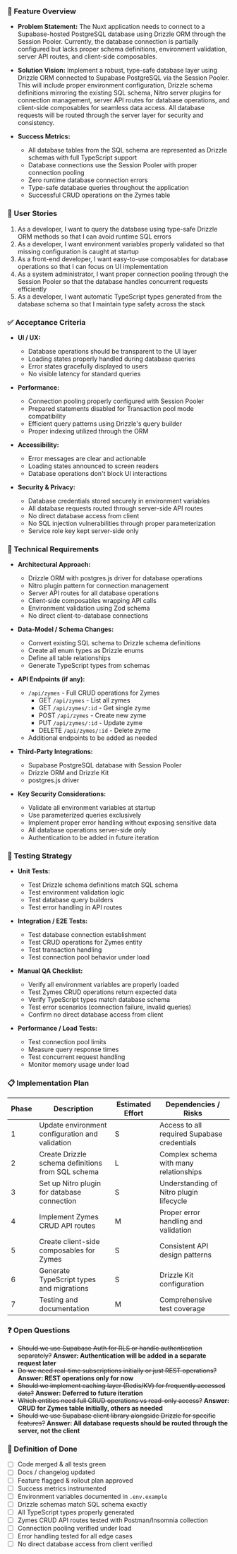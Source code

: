 ### 📝 Feature Overview

- **Problem Statement:** The Nuxt application needs to connect to a Supabase-hosted PostgreSQL database using Drizzle ORM through the Session Pooler. Currently, the database connection is partially configured but lacks proper schema definitions, environment validation, server API routes, and client-side composables.

- **Solution Vision:** Implement a robust, type-safe database layer using Drizzle ORM connected to Supabase PostgreSQL via the Session Pooler. This will include proper environment configuration, Drizzle schema definitions mirroring the existing SQL schema, Nitro server plugins for connection management, server API routes for database operations, and client-side composables for seamless data access. All database requests will be routed through the server layer for security and consistency.

- **Success Metrics:**
  - All database tables from the SQL schema are represented as Drizzle schemas with full TypeScript support
  - Database connections use the Session Pooler with proper connection pooling
  - Zero runtime database connection errors
  - Type-safe database queries throughout the application
  - Successful CRUD operations on the Zymes table

### 👥 User Stories

1. As a developer, I want to query the database using type-safe Drizzle ORM methods so that I can avoid runtime SQL errors
2. As a developer, I want environment variables properly validated so that missing configuration is caught at startup
3. As a front-end developer, I want easy-to-use composables for database operations so that I can focus on UI implementation
4. As a system administrator, I want proper connection pooling through the Session Pooler so that the database handles concurrent requests efficiently
5. As a developer, I want automatic TypeScript types generated from the database schema so that I maintain type safety across the stack

### ✅ Acceptance Criteria

- **UI / UX:**
  - Database operations should be transparent to the UI layer
  - Loading states properly handled during database queries
  - Error states gracefully displayed to users
  - No visible latency for standard queries

- **Performance:**
  - Connection pooling properly configured with Session Pooler
  - Prepared statements disabled for Transaction pool mode compatibility
  - Efficient query patterns using Drizzle's query builder
  - Proper indexing utilized through the ORM

- **Accessibility:**
  - Error messages are clear and actionable
  - Loading states announced to screen readers
  - Database operations don't block UI interactions

- **Security & Privacy:**
  - Database credentials stored securely in environment variables
  - All database requests routed through server-side API routes
  - No direct database access from client
  - No SQL injection vulnerabilities through proper parameterization
  - Service role key kept server-side only

### 🔧 Technical Requirements

- **Architectural Approach:**
  - Drizzle ORM with postgres.js driver for database operations
  - Nitro plugin pattern for connection management
  - Server API routes for all database operations
  - Client-side composables wrapping API calls
  - Environment validation using Zod schema
  - No direct client-to-database connections

- **Data-Model / Schema Changes:**
  - Convert existing SQL schema to Drizzle schema definitions
  - Create all enum types as Drizzle enums
  - Define all table relationships
  - Generate TypeScript types from schemas

- **API Endpoints (if any):**
  - `/api/zymes` - Full CRUD operations for Zymes
    - GET `/api/zymes` - List all zymes
    - GET `/api/zymes/:id` - Get single zyme
    - POST `/api/zymes` - Create new zyme
    - PUT `/api/zymes/:id` - Update zyme
    - DELETE `/api/zymes/:id` - Delete zyme
  - Additional endpoints to be added as needed

- **Third-Party Integrations:**
  - Supabase PostgreSQL database with Session Pooler
  - Drizzle ORM and Drizzle Kit
  - postgres.js driver

- **Key Security Considerations:**
  - Validate all environment variables at startup
  - Use parameterized queries exclusively
  - Implement proper error handling without exposing sensitive data
  - All database operations server-side only
  - Authentication to be added in future iteration

### 🧪 Testing Strategy

- **Unit Tests:**
  - Test Drizzle schema definitions match SQL schema
  - Test environment validation logic
  - Test database query builders
  - Test error handling in API routes

- **Integration / E2E Tests:**
  - Test database connection establishment
  - Test CRUD operations for Zymes entity
  - Test transaction handling
  - Test connection pool behavior under load

- **Manual QA Checklist:**
  - Verify all environment variables are properly loaded
  - Test Zymes CRUD operations return expected data
  - Verify TypeScript types match database schema
  - Test error scenarios (connection failure, invalid queries)
  - Confirm no direct database access from client

- **Performance / Load Tests:**
  - Test connection pool limits
  - Measure query response times
  - Test concurrent request handling
  - Monitor memory usage under load

### 📋 Implementation Plan

| Phase | Description                                       | Estimated Effort | Dependencies / Risks                        |
| ----- | ------------------------------------------------- | ---------------- | ------------------------------------------- |
| 1     | Update environment configuration and validation   | S                | Access to all required Supabase credentials |
| 2     | Create Drizzle schema definitions from SQL schema | L                | Complex schema with many relationships      |
| 3     | Set up Nitro plugin for database connection       | S                | Understanding of Nitro plugin lifecycle     |
| 4     | Implement Zymes CRUD API routes                   | M                | Proper error handling and validation        |
| 5     | Create client-side composables for Zymes          | S                | Consistent API design patterns              |
| 6     | Generate TypeScript types and migrations          | S                | Drizzle Kit configuration                   |
| 7     | Testing and documentation                         | M                | Comprehensive test coverage                 |

### ❓ Open Questions

- ~~Should we use Supabase Auth for RLS or handle authentication separately?~~ **Answer: Authentication will be added in a separate request later**
- ~~Do we need real-time subscriptions initially or just REST operations?~~ **Answer: REST operations only for now**
- ~~Should we implement caching layer (Redis/KV) for frequently accessed data?~~ **Answer: Deferred to future iteration**
- ~~Which entities need full CRUD operations vs read-only access?~~ **Answer: CRUD for Zymes table initially, others as needed**
- ~~Should we use Supabase client library alongside Drizzle for specific features?~~ **Answer: All database requests should be routed through the server, not the client**

### 🚀 Definition of Done

- [ ] Code merged & all tests green
- [ ] Docs / changelog updated
- [ ] Feature flagged & rollout plan approved
- [ ] Success metrics instrumented
- [ ] Environment variables documented in `.env.example`
- [ ] Drizzle schemas match SQL schema exactly
- [ ] All TypeScript types properly generated
- [ ] Zymes CRUD API routes tested with Postman/Insomnia collection
- [ ] Connection pooling verified under load
- [ ] Error handling tested for all edge cases
- [ ] No direct database access from client verified
